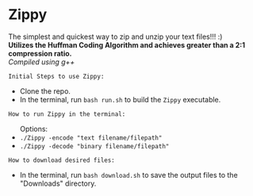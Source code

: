 # Zippy

The simplest and quickest way to zip and unzip your text files!!! :) <br />
<strong> Utilizes the Huffman Coding Algorithm and achieves greater than a 2:1 compression ratio.</strong> <br />
*Compiled using g++*

`Initial Steps to use Zippy:`
<ul>
  <li>Clone the repo.</li>
  <li>In the terminal, run <code>bash run.sh</code> to build the <code>Zippy</code> executable.</li>
</ul>

`How to run Zippy in the terminal:`
<ul> Options:
  <li><code>./Zippy -encode "text filename/filepath"</code></li>
  <li><code>./Zippy -decode "binary filename/filepath"</code></li>
</ul>

`How to download desired files:`
<ul>
  <li>In the terminal, run <code>bash download.sh</code> to save the output files to the "Downloads" directory.</li>
</ul>
